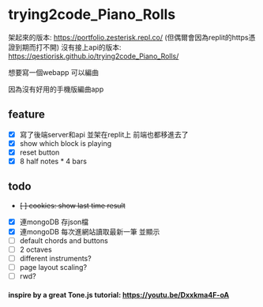 # trying2code_Piano_Rolls

架起來的版本: https://portfolio.zesterisk.repl.co/ (但偶爾會因為replit的https憑證到期而打不開)
沒有接上api的版本: https://qestiorisk.github.io/trying2code_Piano_Rolls/

想要寫一個webapp 可以編曲

因為沒有好用的手機版編曲app


## feature
- [x] 寫了後端server和api 並架在replit上 前端也都移進去了
- [x] show which block is playing
- [x] reset button
- [x] 8 half notes * 4 bars

## todo

- ~~[ ] cookies: show last time result~~
- [x] 連mongoDB 存json檔
- [x] 連mongoDB 每次進網站讀取最新一筆 並顯示
- [ ] default chords and buttons
- [ ] 2 octaves
- [ ] different instruments?
- [ ] page layout scaling?
- [ ] rwd?

#### inspire by a great Tone.js tutorial: https://youtu.be/Dxxkma4F-oA
